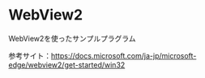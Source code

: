 # WebView2
WebView2を使ったサンプルプラグラム

参考サイト：https://docs.microsoft.com/ja-jp/microsoft-edge/webview2/get-started/win32
